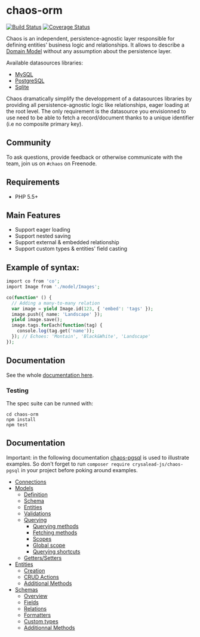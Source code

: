 # chaos-orm

[![Build Status](https://travis-ci.org/crysalead-js/chaos-orm.png?branch=master)](https://travis-ci.org/crysalead-js/chaos-orm)
[![Coverage Status](https://coveralls.io/repos/crysalead-js/chaos-orm/badge.svg)](https://coveralls.io/r/crysalead-js/chaos-orm)

Chaos is an independent, persistence-agnostic layer responsible for defining entities' business logic and relationships. It allows to describe a [Domain Model](https://en.wikipedia.org/wiki/Domain_model) without any assumption about the persistence layer.

Available datasources libraries:
  * [MySQL](https://github.com/crysalead-js/chaos-mysql)
  * [PostgreSQL](https://github.com/crysalead-js/chaos-postgresql)
  * [Sqlite](https://github.com/crysalead-js/chaos-sqlite)

Chaos dramatically simplify the developpment of a datasources libraries by providing all persistence-agnostic logic like relationships, eager loading at the root level. The only requirement is the datasource you envisionned to use need to be able to fetch a record/document thanks to a unique identifier (i.e no composite primary key).

## Community

To ask questions, provide feedback or otherwise communicate with the team, join us on `#chaos` on Freenode.

## Requirements

 * PHP 5.5+

## Main Features

* Support eager loading
* Support nested saving
* Support external & embedded relationship
* Support custom types & entities' field casting

## Example of syntax:

```php
import co from 'co';
import Image from './model/Images';

co(function* () {
  // Adding a many-to-many relation
  var image = yield Image.id(123, { 'embed': 'tags' });
  image.push({ name: 'Landscape' });
  yield image.save();
  image.tags.forEach(function(tag) {
    console.log(tag.get('name'));
  }); // Echoes: 'Montain', 'Black&White', 'Landscape'
});
```

## Documentation

See the whole [documentation here](http://chaos-orm.readthedocs.org/en/latest).

### Testing

The spec suite can be runned with:

```
cd chaos-orm
npm install
npm test
```

## Documentation

Important: in the following documentation [chaos-pgsql](https://github.com/crysalead-js/chaos-pgsql) is used to illustrate examples. So don't forget to run `composer require crysalead-js/chaos-pgsql` in your project before poking around examples.

* [Connections](connections.md)
* [Models](models.md)
  * [Definition](models.md#definition)
  * [Schema](models.md#schema)
  * [Entities](models.md#entities)
  * [Validations](models.md#validations)
  * [Querying](models.md#Querying)
    * [Querying methods](models.md#querying_methods)
    * [Fetching methods](models.md#fetching_methods)
    * [Scopes](models.md#Scopes)
    * [Global scope](models.md#global_scope)
    * [Querying shortcuts](models.md#querying_shortcuts)
  * [Getters/Setters](models.md#getters_getters)
* [Entities](entities.md)
  * [Creation](entities.md#creation)
  * [CRUD Actions](entities.md#crud)
  * [Additional Methods](entities.md#methods)
* [Schemas](schemas.md)
  * [Overview](schemas.md#overview)
  * [Fields](schemas.md#fields)
  * [Relations](schemas.md#relations)
  * [Formatters](schemas.md#formatters)
  * [Custom types](schemas.md#types)
  * [Additionnal Methods](schemas.md#methods)

